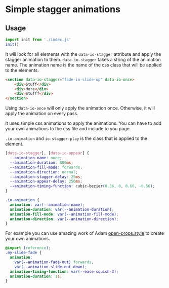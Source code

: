 # Simple stagger animations

## Usage
```js
import init from './index.js'
init()
```

It will look for all elements with the `data-io-stagger` attribute and apply the stagger animation to them.
`data-io-stagger` takes a string of the animation name. The animation name is the name of the css class that will be applied to the elements.


```html
<section data-io-stagger="fade-in-slide-up" data-io-once>
    <div>Stuff</div>
    <div>More</div>
    <div>Stufff</div>
</section>
```

Using `data-io-once` will only apply the animation once. Otherwise, it will apply the animation on every pass.

It uses simple css animations to apply the animations. You can have to add your own animations to the css file and include to you page.

`.io-animation` and `io-stagger-play` is the class that is applied to the element.

```css
[data-io-stagger], [data-io-appear] {
  --animation-name: none;
  --animation-duration: 800ms;
  --animation-fill-mode: forwards;
  --animation-direction: normal;
  --animation-stagger-delay: 25ms;
  --animation-appear-delay: 250ms;
  --animation-timing-function: cubic-bezier(0.36, 0, 0.66, -0.56);
}

.io-animation {
  animation: var(--animation-name);
  animation-duration: var(--animation-duration);
  animation-fill-mode: var(--animation-fill-mode);
  animation-direction: var(--animation-direction);
}
```

For example you can use amazing work of Adam [open-props.style](https://open-props.style/#animations) to create your own animations.

```css
@import (reference);
.my-slide-fade {
  animation:
    var(--animation-fade-out) forwards,
    var(--animation-slide-out-down);
  animation-timing-function: var(--ease-squish-3);
  animation-duration: 1s;
}
```
